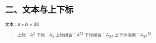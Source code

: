 # 二、文本与上下标
$\text{文本}:a+b=20$
>上标：$A^2$
下标：$A_3$
上标组合：$A^{12}$
 下标组合：$A_{34}$
上下标混用：${A_{34}^{12}}$
